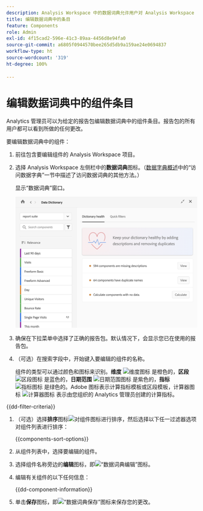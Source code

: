 ```yaml
---
description: Analysis Workspace 中的数据词典允许用户对 Analysis Workspace 中的各种组件进行编目和跟踪，包括组件的预期用途、批准情况、重复情况等等。
title: 编辑数据词典中的条目
feature: Components
role: Admin
exl-id: 4f15cad2-596e-41c3-89aa-4456d8e94fa0
source-git-commit: a6805f0944570bee265d5db9a159ae24e0694837
workflow-type: ht
source-wordcount: '319'
ht-degree: 100%

---
```


# 编辑数据词典中的组件条目

Analytics 管理员可以为给定的报告包编辑数据词典中的组件条目。报告包的所有用户都可以看到所做的任何更改。

要编辑数据词典中的组件：

1. 前往包含要编辑组件的 Analysis Workspace 项目。

1. 选择 Analysis Workspace 左侧栏中的&#x200B;**数据词典**&#x200B;图标。（[数据字典概述](/help/analyze/analysis-workspace/components/data-dictionary/data-dictionary-overview.md)中的“访问数据字典”一节中描述了访问数据词典的其他方法。）

   显示“数据词典”窗口。

   ![数据词典管理员视图](assets/data-dictionary-admin.png)

1. 确保在下拉菜单中选择了正确的报告包。默认情况下，会显示您已在使用的报告包。

1. （可选）在搜索字段中，开始键入要编辑的组件的名称。

   组件的类型可以通过颜色和图标来识别。**维度** ![维度图标](https://spectrum.adobe.com/static/icons/workflow_18/Smock_Data_18_N.svg) 是橙色的，**区段** ![区段图标](https://spectrum.adobe.com/static/icons/workflow_18/Smock_Segmentation_18_N.svg) 是蓝色的，**日期范围** ![日期范围图标](https://spectrum.adobe.com/static/icons/workflow_18/Smock_Calendar_18_N.svg) 是紫色的，**指标** ![指标图标](https://spectrum.adobe.com/static/icons/workflow_18/Smock_Event_18_N.svg) 是绿色的。Adobe 图标表示计算指标模板或区段模板，计算器图标 ![计算器图标](https://spectrum.adobe.com/static/icons/workflow_18/Smock_Calculator_18_N.svg) 表示由您组织的 Analytics 管理员创建的计算指标。

{{dd-filter-criteria}}

1. （可选）选择&#x200B;**排序**&#x200B;图标![对组件图标进行排序](https://spectrum.adobe.com/static/icons/workflow_18/Smock_SortOrderDown_18_N.svg)，然后选择以下任一过滤器选项对组件列表进行排序：

   {{components-sort-options}}

1. 从组件列表中，选择要编辑的组件。

1. 选择组件名称旁边的&#x200B;**编辑**&#x200B;图标，即![“数据词典编辑”图标](https://spectrum.adobe.com/static/icons/workflow_18/Smock_Edit_18_N.svg)。

1. 编辑有关组件的以下任何信息：

   {{dd-component-information}}

1. 单击&#x200B;**保存**&#x200B;图标，即![“数据词典保存”图标](https://spectrum.adobe.com/static/icons/workflow_18/Smock_SaveFloppy_18_N.svg)来保存您的更改。
